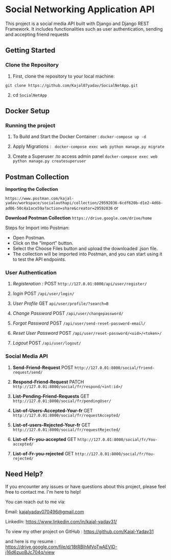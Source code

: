 # Social Networking Application API

This project is a social media API built with Django and Django REST Framework. It includes functionalities such as user authentication, sending and accepting friend requests

## Getting Started

### Clone the Repository

1) First, clone the repository to your local machine:

`git clone https://github.com/Kajal07yadav/SocialNetApp.git
`

2) cd `SocialNetApp`


## Docker Setup

### Running the project

1) To Build and Start the Docker Container :
    `docker-compose up -d`

2) Apply Migrations :
   ` docker-compose exec web python manage.py migrate`

3) Create a Superuser :to access admin panel
    `docker-compose exec web python manage.py createsuperuser`


## Postman Collection

**Importing the Collection**

`https://www.postman.com/kajal-yadav/workspace/socialauthapi/collection/29592036-6cdf620b-d1e2-4d6b-ad06-50c4a1ace59a?action=share&creator=29592036`
            or
            
**Download Postman Collection**
   `https://drive.google.com/drive/home`

Steps for Import into Postman:

- Open Postman.
- Click on the "Import" button.
- Select the Choose Files button and upload the downloaded .json file.
- The collection will be imported into Postman, and you can start using it to test the API endpoints.

### User Authentication

1) *Registeration :*
POST `http://127.0.01:8000/api/user/register/`

2) *login*
POST `/api/user/login/`

3) *User Profile*
GET `api/user/profile/?search=B`

4) *Change Password*
POST `/api/user/changepassword/`

5) *Forgot Password*
POST `/api/user/send-reset-password-email/`

6) *Reset User Password*
POST `/api/user/reset-password/<uid>/<token>/`

7) *Logout*
POST `/api/user/logout/`



### Social Media API

1) **Send-Friend-Request**
POST `http://127.0.01:8000/social/friend-request/send/`

2) **Respond-Friend-Request**
PATCH `http://127.0.01:8000/social/fr/respond/<int:id>/`

3) **List-Pending-Friend-Requests**
GET `http://127.0.01:8000/social/fr/pendingUser/`

4) **List-of-Users-Accepted-Your-fr**
GET `http://127.0.01:8000/social/fr/requestAccepted/`

5) **List-of-users-Rejected-Your-fr**
GET `http://127.0.01:8000/social/fr/requestRejected/`

6) **List-of-Fr-you-accepted**
GET `http://127.0.01:8000/social/fr/You-accepted/`

7) **List-of-Fr-you-rejected**
GET `http://127.0.01:8000/social/fr/You-rejected/`


## Need Help?

If you encounter any issues or have questions about this project, please feel free to contact me. I'm here to help!

You can reach out to me via:

Email: kajalyadav070496@gmail.com

LinkedIn: https://www.linkedin.com/in/kajal-yadav31/

To view my other project on GitHub : https://github.com/Kajal-Yadav31

and here is my resume : https://drive.google.com/file/d/18tRBIhMVoTwAEVlD-j16d6zuoBJc704q/view







